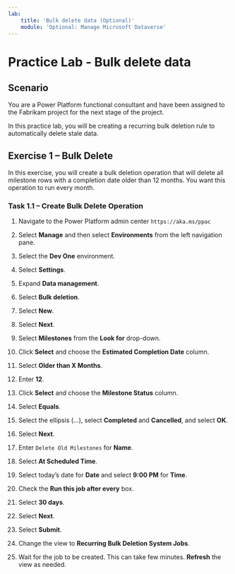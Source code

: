 ```yaml
---
lab:
    title: 'Bulk delete data (Optional)'
    module: 'Optional: Manage Microsoft Dataverse'
---
```


# Practice Lab - Bulk delete data

## Scenario

You are a Power Platform functional consultant and have been assigned to the Fabrikam project for the next stage of the project.

In this practice lab, you will be creating a recurring bulk deletion rule to automatically delete stale data.

## Exercise 1 – Bulk Delete

In this exercise, you will create a bulk deletion operation that will delete all milestone rows with a completion date older than 12 months. You want this operation to run every month.

### Task 1.1 – Create Bulk Delete Operation

1. Navigate to the Power Platform admin center `https://aka.ms/ppac`

1. Select **Manage** and then select **Environments** from the left navigation pane.

1. Select the **Dev One** environment.

1. Select **Settings**.

1. Expand **Data management**.

1. Select **Bulk deletion**.

1. Select **New**.

1. Select **Next**.

1. Select **Milestones** from the **Look for** drop-down.

1. Click **Select** and choose the **Estimated Completion Date** column.

1. Select **Older than X Months**.

1. Enter **12**.

1. Click **Select** and choose the **Milestone Status** column.

1. Select **Equals**.

1. Select the ellipsis (...), select **Completed** and **Cancelled**, and select **OK**.

1. Select **Next**.

1. Enter `Delete Old Milestones` for **Name**.

1. Select **At Scheduled Time**.

1. Select today’s date for **Date** and select **9:00 PM** for **Time**.

1. Check the **Run this job after every** box.

1. Select **30 days**.

1. Select **Next**.

1. Select **Submit**.

1. Change the view to **Recurring Bulk Deletion System Jobs**.

1. Wait for the job to be created. This can take few minutes. **Refresh** the view as needed.
